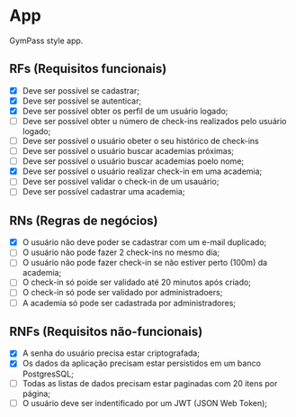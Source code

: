 # App

GymPass style app.

## RFs (Requisitos funcionais)

- [x] Deve ser possível se cadastrar;
- [x] Deve ser possível se autenticar;
- [x] Deve ser possível obter os perfil de um usuário logado;
- [ ] Deve ser possível obter u número de check-ins realizados pelo usuário logado;
- [ ] Deve ser possível o usuário obeter o seu histórico de check-ins
- [ ] Deve ser possível o usuário buscar academias próximas;
- [ ] Deve ser possível o usuário buscar academias poelo nome;
- [x] Deve ser possível o usuário realizar check-in em uma academia;
- [ ] Deve ser possível validar o check-in de um  usauário; 
- [ ] Deve ser possível cadastrar uma academia; 

## RNs (Regras de negócios)

- [x] O usuário não deve poder se cadastrar com um e-mail duplicado;
- [ ] O usuário não pode fazer 2 check-ins no mesmo dia;
- [ ] O usuário não pode fazer check-in se não estiver perto (100m) da academia;
- [ ] O check-in só poide ser validado até 20 minutos após criado;
- [ ] O check-in só pode ser validado por administradoers;
- [ ] A academia só pode ser cadastrada por administradores;
## RNFs (Requisitos não-funcionais)

- [x] A senha do usuário precisa estar criptografada;
- [x] Os dados da aplicação precisam estar persistidos em um banco PostgresSQL;
- [ ] Todas as listas de dados precisam estar paginadas com 20 itens por página;
- [ ] O usuário deve ser indentificado por um JWT (JSON Web Token);